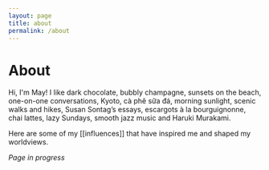 ```yaml
---
layout: page
title: about
permalink: /about
---
```


<h1>About</h1>

Hi, I'm May! I like dark chocolate, bubbly champagne, sunsets on the beach, one-on-one conversations, Kyoto, cà phê sữa đá, morning sunlight, scenic walks and hikes, Susan Sontag’s essays, escargots à la bourguignonne, chai lattes, lazy Sundays, smooth jazz music and Haruki Murakami.

Here are some of my [[influences]] that have inspired me and shaped my worldviews.

<i>Page in progress</i>

<style>
  .wrapper {
    max-width: 58em;
  }
</style>